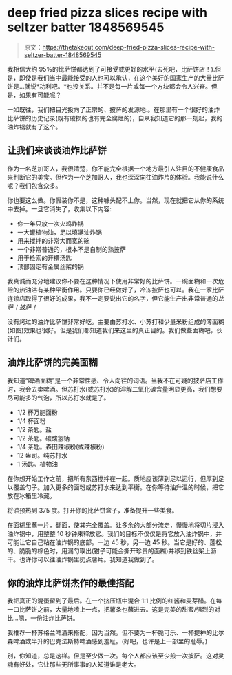 # deep fried pizza slices recipe with seltzer batter 1848569545

> 原文：<https://thetakeout.com/deep-fried-pizza-slices-recipe-with-seltzer-batter-1848569545>

我相信大约 95%的比萨饼都达到了可接受或更好的水平(去死吧，比萨饼店！).但是，即使是我们当中最能接受的人也可以承认，在这个美好的国家生产的大量比萨饼是...就说*功利吧。*也没关系。并不是每一片或每一个方块都会令人兴奋。但是，如果有可能呢？

一如既往，我们把目光投向了正宗的、披萨的发源地:。在那里有一个很好的油炸比萨饼的历史记录(既有破损的也有完全腐烂的)，自从我知道它的那一刻起，我的油炸锅就有了这个。



## 让我们来谈谈油炸比萨饼

作为一名芝加哥人，我很清楚，你不能完全根据一个地方最引人注目的不健康食品来判断它的美食。但作为一个芝加哥人，我也深深向往油炸片的体验。我能说什么呢？我们包含众多。

你也要这么做。你假装你不是，这种噱头配不上你。当然，现在就把它从你的系统中去掉。一旦它消失了，收集以下内容:

*   你一年只放一次火鸡炸锅
*   一大罐植物油，足以填满油炸锅
*   用来搅拌的非常大而宽的碗
*   一个非常普通的，根本不是自制的熟披萨
*   用于检索的开槽汤匙
*   顶部固定有金属丝架的锅

我真诚而充分地建议你不要在这种情况下使用非常好的比萨饼。一碗面糊和一次危险的热油浴有某种平衡作用。只要你已经做好了，冷冻披萨也可以。我在一家比萨连锁店取得了很好的成果，我不一定要说出它的名字，但它能生产出非常普通的*比萨！披萨！*



没有烤过的油炸比萨饼非常好吃。主要由苏打水、小苏打和少量米粉组成的薄面糊(如图)效果也很好。但是我们都知道我们来这里的真正目的。我们做些面糊吧，伙计们。

## 油炸比萨饼的完美面糊

我知道“啤酒面糊”是一个非常性感、令人向往的词语。当我不在可疑的披萨店工作时，我会去卖啤酒。但苏打水(或苏打水)的溶解二氧化碳含量明显更高，我们想要尽可能多的气泡，所以苏打水就是了。

*   1/2 杯万能面粉
*   1/4 杯面粉
*   1/2 茶匙。盐
*   1/2 茶匙。碳酸氢钠
*   1/4 茶匙。森田辣椒粉(或辣椒粉)
*   12 盎司。纯苏打水
*   1 汤匙。植物油

在你想开始工作之前，把所有东西搅拌在一起。质地应该薄到足以运行，但厚到足以覆盖勺子。加入更多的面粉或苏打水来达到平衡。在你等待油升温的时候，把它放在冰箱里冷藏。



将油预热到 375 度。打开你的比萨饼盒子，准备提升一些美食。

在面糊里蘸一片，翻面，使其完全覆盖。让多余的大部分流走，慢慢地将切片浸入油炸锅中，用整整 10 秒钟来释放它。我们的目标不仅仅是将它放入油炸锅中，并可能让它自己粘在油炸锅的底部。一边 45 秒，另一边 45 秒。当它是好的、蓬松的、脆脆的棕色时，用漏勺取出(钳子可能会撕开珍贵的面糊)并移到铁丝架上沥干。也许你可以往油炸锅里扔点薯片。我知道我做到了。

## 你的油炸比萨饼杰作的最佳搭配

我把真正的混蛋留到了最后。在一个挤压瓶中混合 1:1 比例的红酱和麦芽醋。在每一口比萨饼之前，大量地喷上一点，把薯条也蘸进去。这是完美的甜蜜/强烈的对比...嗯，一份油炸比萨饼。



我推荐一杯苏格兰啤酒来搭配，因为当然。但不要为一杯脆可乐、一杯提神的比尔森啤酒或半升的巴克法斯特啤酒感到羞耻。(好吧，也许是上一部里的耻辱。)

别，你知道，总是这样。但是至少做一次。每个人都应该至少煎一次披萨。这对灵魂有好处，它让那些无所事事的人知道谁是老大。